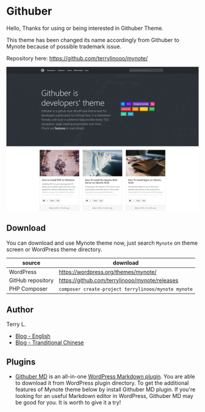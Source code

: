 # Githuber

Hello, Thanks for using or being interested in Githuber Theme. 

This theme has been changed its name accordingly from Githuber to Mynote because of possible trademark issue.

Repository here: https://github.com/terrylinooo/mynote/

![Screenshot](./screenshot.png)

## Download

You can download and use Mynote theme now, just search `Mynote` on theme screen or WordPress theme directory.

| source | download | 
| --- | --- | 
| WordPress | https://wordpress.org/themes/mynote/ |
| GitHub repository | https://github.com/terrylinooo/mynote/releases | 
| PHP Composer | `composer create-project terrylinooo/mynote mynote` |


## Author

Terry L.
- [Blog - English](https://terryl.in/) 
- [Blog - Tranditional Chinese](https://terryl.in/zh/)

## Plugins 
- [Githuber MD](https://github.com/terrylinooo/githuber-md) is an all-in-one [WordPress Markdown plugin](https://wordpress.org/plugins/wp-githuber-md/). You are able to download it from WordPress plugin directory. To get the additional features of Mynote theme below by install Githuber MD plugin. If you're looking for an useful Markdown editor in WordPress, Githuber MD may be good for you. It is worth to give it a try!






